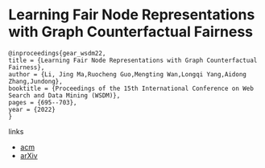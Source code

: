 # Learning Fair Node Representations with Graph Counterfactual Fairness

```
@inproceedings{gear_wsdm22,
title = {Learning Fair Node Representations with Graph Counterfactual Fairness},
author = {Li, Jing Ma,Ruocheng Guo,Mengting Wan,Longqi Yang,Aidong Zhang,Jundong},
booktitle = {Proceedings of the 15th International Conference on Web Search and Data Mining (WSDM)},
pages = {695--703},
year = {2022}
}
```

links
- [acm](https://dl.acm.org/doi/10.1145/3488560.3498391)
- [arXiv](https://arxiv.org/abs/2201.03662)
